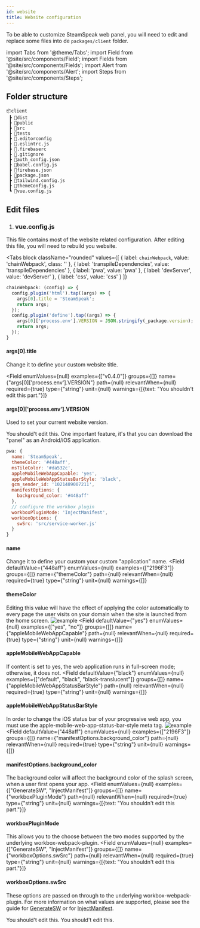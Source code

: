 ```yaml
---
id: website
title: Website configuration
---
```


To be able to customize SteamSpeak web panel, you will need to edit and replace some files into de `packages/client` folder.

import Tabs from '@theme/Tabs';
import Field from '@site/src/components/Field';
import Fields from '@site/src/components/Fields';
import Alert from '@site/src/components/Alert';
import Steps from '@site/src/components/Steps';

## Folder structure

```
📦client
 ┣ 📂dist
 ┣ 📂public
 ┣ 📂src
 ┣ 📂tests
 ┣ 📜.editorconfig
 ┣ 📜.eslintrc.js
 ┣ 📜.firebaserc
 ┣ 📜.gitignore
 ┣ 📜auth_config.json
 ┣ 📜babel.config.js
 ┣ 📜firebase.json
 ┣ 📜package.json
 ┣ 📜tailwind.config.js
 ┣ 📜themeConfig.js
 ┗ 📜vue.config.js
 ```

## Edit files

<Steps headingDepth={3}>

1.  ### vue.config.js

This file contains most of the website related configuration. After editing this file, you will need to rebuild you website.

<Tabs
  block
  className="rounded"
  values={[
    { label: `chainWebpack`, value: 'chainWebpack', class: '' },
    { label: 'transpileDependencies', value: 'transpileDependencies' },
    { label: 'pwa', value: 'pwa' },
    { label: 'devServer', value: 'devServer' },
    { label: 'css', value: 'css' }
  ]}
>
<TabItem value="chainWebpack">

```js
chainWebpack: (config) => {
  config.plugin('html').tap((args) => {
    args[0].title = 'SteamSpeak';
    return args;
  });
  config.plugin('define').tap((args) => {
    args[0]['process.env'].VERSION = JSON.stringify(_package.version);
    return args;
  });
}
```

<Fields filters={true}>
<Field
  defaultValue={"SteamSpeak"}
  enumValues={null}
  examples={["My custom website"]}
  groups={[]}
  name={"args[0].title"}
  path={null}
  relevantWhen={null}
  required={true}
  templateable={false}
  type={"string"}
  unit={null}
  warnings={[]}
  >

#### args[0].title

Change it to define your custom website title.
</Field>

<Field
  enumValues={null}
  examples={["v0.4.0"]}
  groups={[]}
  name={"args[0]['process.env'].VERSION"}
  path={null}
  relevantWhen={null}
  required={true}
  type={"string"}
  unit={null}
  warnings={[{text: "You shouldn't edit this part."}]}
  >

#### args[0]['process.env'].VERSION
Used to set your current website version.
</Field>

</Fields>

</TabItem>
<TabItem value="transpileDependencies">

<Alert type="warning">
You should't edit this.
</Alert>

</TabItem>

<TabItem value="pwa">
One important feature, it's that you can download the "panel" as an Android/iOS application.

```js
pwa: {
  name: 'SteamSpeak',
  themeColor: '#448aff',
  msTileColor: '#da532c',
  appleMobileWebAppCapable: 'yes',
  appleMobileWebAppStatusBarStyle: 'black',
  gcm_sender_id: '1021489007211',
  manifestOptions: {
    background_color: '#448aff'
  },
  // configure the workbox plugin
  workboxPluginMode: 'InjectManifest',
  workboxOptions: {
    swSrc: 'src/service-worker.js'
  }
}
```
<Fields filters={true}>
<Field
  defaultValue={"SteamSpeak"}
  enumValues={null}
  examples={["My custom website"]}
  groups={[]}
  name={"name"}
  path={null}
  relevantWhen={null}
  required={true}
  templateable={false}
  type={"string"}
  unit={null}
  warnings={[]}
  >

#### name
Change it to define your custom your custom "application" name.
</Field>
<Field
  defaultValue={"448aff"}
  enumValues={null}
  examples={["2196F3"]}
  groups={[]}
  name={"themeColor"}
  path={null}
  relevantWhen={null}
  required={true}
  type={"string"}
  unit={null}
  warnings={[]}
  >

#### themeColor
Editing this value will have the effect of applying the color automatically to every page the user visits on your domain when the site is launched from the home screen.
![example](https://developers.google.com/web/updates/images/2015-08-29-using-manifest-to-set-sitewide-theme-color/theme-color.png)
</Field>
<Field
  defaultValue={"yes"}
  enumValues={null}
  examples={["yes", "no"]}
  groups={[]}
  name={"appleMobileWebAppCapable"}
  path={null}
  relevantWhen={null}
  required={true}
  type={"string"}
  unit={null}
  warnings={[]}
  >

#### appleMobileWebAppCapable
If content is set to yes, the web application runs in full-screen mode; otherwise, it does not.
</Field>
<Field
  defaultValue={"black"}
  enumValues={null}
  examples={["default", "black", "black-translucent"]}
  groups={[]}
  name={"appleMobileWebAppStatusBarStyle"}
  path={null}
  relevantWhen={null}
  required={true}
  type={"string"}
  unit={null}
  warnings={[]}
  >

#### appleMobileWebAppStatusBarStyle
In order to change the iOS status bar of your progressive web app, you must use the apple-mobile-web-app-status-bar-style meta tag.
![example](https://i.imgur.com/sux5vTk.png)
</Field>
<Field
  defaultValue={"448aff"}
  enumValues={null}
  examples={["2196F3"]}
  groups={[]}
  name={"manifestOptions.background_color"}
  path={null}
  relevantWhen={null}
  required={true}
  type={"string"}
  unit={null}
  warnings={[]}
  >

#### manifestOptions.background_color
The background color will affect the background color of the splash screen, when a user first opens your app.
</Field>
<Field
  enumValues={null}
  examples={["GenerateSW", "InjectManifest"]}
  groups={[]}
  name={"workboxPluginMode"}
  path={null}
  relevantWhen={null}
  required={true}
  type={"string"}
  unit={null}
  warnings={[{text: "You shouldn't edit this part."}]}
  >

#### workboxPluginMode
This allows you to the choose between the two modes supported by the underlying workbox-webpack-plugin.
</Field>
<Field
  enumValues={null}
  examples={["GenerateSW", "InjectManifest"]}
  groups={[]}
  name={"workboxOptions.swSrc"}
  path={null}
  relevantWhen={null}
  required={true}
  type={"string"}
  unit={null}
  warnings={[{text: "You shouldn't edit this part."}]}
  >

#### workboxOptions.swSrc
These options are passed on through to the underlying workbox-webpack-plugin.
For more information on what values are supported, please see the guide for <a href="https://developers.google.com/web/tools/workbox/modules/workbox-webpack-plugin#full_generatesw_config" target="_blank" rel="noopener noreferrer">GenerateSW</a> or for <a href="https://developers.google.com/web/tools/workbox/modules/workbox-webpack-plugin#full_generatesw_config" target="_blank" rel="noopener noreferrer">InjectManifest</a>.

</Field>
</Fields>
</TabItem>
<TabItem value="devServer">
<Alert type="warning">
You should't edit this.
</Alert>
</TabItem>
<TabItem value="css">
<Alert type="warning">
You should't edit this.
</Alert>
</TabItem>
</Tabs>
</Steps>
